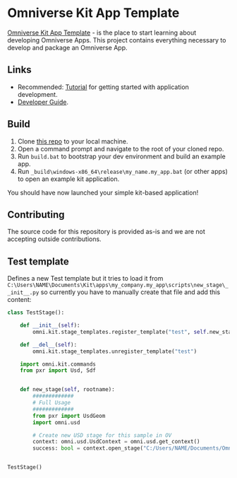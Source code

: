 # Omniverse Kit App Template

[Omniverse Kit App Template](https://github.com/NVIDIA-Omniverse/kit-app-template) - is the place to start learning about developing Omniverse Apps.
This project contains everything necessary to develop and package an Omniverse App.

## Links

* Recommended: [Tutorial](https://docs.omniverse.nvidia.com/kit/docs/kit-app-template) for
getting started with application development.
* [Developer Guide](https://docs.omniverse.nvidia.com/dev-guide/latest/index.html).

## Build

1. Clone [this repo](https://github.com/NVIDIA-Omniverse/kit-app-template) to your local machine.
2. Open a command prompt and navigate to the root of your cloned repo.
3. Run `build.bat` to bootstrap your dev environment and build an example app.
4. Run `_build\windows-x86_64\release\my_name.my_app.bat` (or other apps) to open an example kit application.

You should have now launched your simple kit-based application!

## Contributing
The source code for this repository is provided as-is and we are not accepting outside contributions.

## Test template
Defines a new Test template but it tries to load it from ``C:\Users\NAME\Documents\Kit\apps\my_company.my_app\scripts\new_stage\__init__.py`` so currently you have to manually create that file and add this content:
```python
class TestStage():

	def __init__(self):
		omni.kit.stage_templates.register_template("test", self.new_stage, 1)

	def __del__(self):
		omni.kit.stage_templates.unregister_template("test")

	import omni.kit.commands
	from pxr import Usd, Sdf


	def new_stage(self, rootname):
		#############
		# Full Usage
		#############
		from pxr import UsdGeom
		import omni.usd

		# Create new USD stage for this sample in OV
		context: omni.usd.UsdContext = omni.usd.get_context()
		success: bool = context.open_stage("C:/Users/NAME/Documents/Omniverse/DefaultStage.usd")


TestStage()
```
